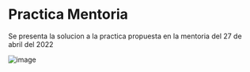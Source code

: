 # Practica Mentoria 
Se presenta la solucion a la practica propuesta en la mentoria del 27 de abril del 2022 

![image](https://user-images.githubusercontent.com/103125129/165652039-5f376f6e-9760-4f0c-8166-0e02670d9923.png)
